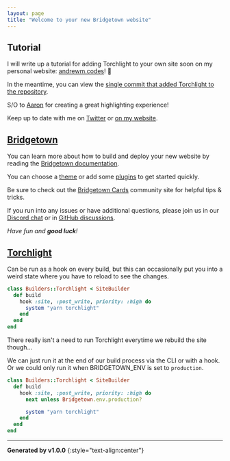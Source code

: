```yaml
---
layout: page
title: "Welcome to your new Bridgetown website"
---
```


## Tutorial

I will write up a tutorial for adding Torchlight to your own site soon on my personal website: [andrewm.codes](https://andrewm.codes/)! 🎉

In the meantime, you can view the [single commit that added Torchlight to the repository](https://github.com/andrewmcodes/bridgetown-torchlight-demo/commit/b1fe9fec61da4e980f61a70d0a4507f055262164).

S/O to [Aaron](https://twitter.com/aarondfrancis) for creating a great highlighting experience!

Keep up to date with me on [Twitter](https://twitter.com/andrewmcodes) or [on my website](https://andrewmcodes.com).

## [Bridgetown](https://bridgetownrb.com/)

You can learn more about how to build and deploy your new website by reading the  [Bridgetown documentation](https://www.bridgetownrb.com/docs).

You can choose a [theme](https://github.com/topics/bridgetown-theme) or add some [plugins](https://www.bridgetownrb.com/plugins/) to get started quickly.

Be sure to check out the [Bridgetown Cards](https://bridgetown.cards) community site for helpful tips & tricks.

If you run into any issues or have additional questions, please join us in our [Discord chat](https://discord.gg/4E6hktQGz4) or in [GitHub discussions](https://github.com/bridgetownrb/bridgetown/discussions).

_Have fun and **good luck**!_

## [Torchlight](https://torchlight.dev)

Can be run as a hook on every build, but this can occasionally put you into a weird state where you have to reload to see the changes.

```ruby
class Builders::Torchlight < SiteBuilder
  def build
    hook :site, :post_write, priority: :high do
      system "yarn torchlight"
    end
  end
end
```

There really isn't a need to run Torchlight everytime we rebuild the site though...

We can just run it at the end of our build process via the CLI or with a hook. Or we could only run it when BRIDGETOWN_ENV is set to `production`.

```ruby
class Builders::Torchlight < SiteBuilder
  def build
    hook :site, :post_write, priority: :high do
      next unless Bridgetown.env.production?

      system "yarn torchlight"
    end
  end
end
```

---

**Generated by v1.0.0**
{:style="text-align:center"}
